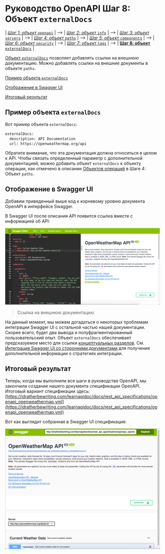 # Руководство OpenAPI Шаг 8: Объект `externalDocs`

| [*Шаг 1: объект* `openapi`](step1-openapi-object.md) | --> | [*Шаг 2: объект* `info`](step2-info-object.md) | --> | [*Шаг 3: объект* `servers`](step3-servers-object.md) | --> | [*Шаг 4: объект* `paths`](step4-paths-object.md) | --> | [*Шаг 5: объект* `components`](step5-components-object.md) | --> | [*Шаг 6: объект* `security`](step6-security-object.md) | --> | [*Шаг 7: объект* `tags`](step7-tags-object.md) | --> | [**Шаг 8: объект** `externalDocs`](step8-externalDocs-object.md) |

[Объект `externalDocs`](https://github.com/OAI/OpenAPI-Specification/blob/master/versions/3.0.2.md#external-documentation-object) позволяет добавлять ссылки на внешнюю документацию. Можно добавлять ссылки на внешние документы в объекте `paths`.

[Пример объекта `externalDocs`](#example)

[Отображение в Swagger UI](#appearanse)

[Итоговый результат](#finish)

<a name="example"></a>
## Пример объекта `externalDocs`

Вот пример объекта `externalDocs`:

    externalDocs:
      description: API Documentation
      url: https://openweathermap.org/api

Обратите внимание, что эта документация должна относиться в целом к API. Чтобы связать определенный параметр с дополнительной документацией, можно добавить объект `externalDocs` к объекту операции, как отмечено в описании [Объектов операций](step4-paths-object.md#%operations) в Шаге 4: Объект `paths`.

<a name="appearanse"></a>
## Отображение в Swagger UI

Добавим приведенный выше код к корневому уровню документа OpenAPI в интерфейсе Swagger.

В Swagger UI после описания API появится ссылка вместе с информацией об API:

![externaldoc](img/18.png)

> Ссылка на внешнюю документацию

На данный момент, мы можем догадаться о некоторых проблемам интеграции Swagger UI с остальной частью нашей документации. Скорее всего, будет два вывода и полуфрагментированный пользовательский опыт. Объект `externalDocs` обеспечивает предсказуемое место для ссылки [концептуальных разделов](../conceptual-topics/README.md). См. [Интеграция Swagger UI со сторонними документами](integrating-swagger-with-docs.md) для получения дополнительной информации о стратегиях интеграции.

<a name="finish"></a>
## Итоговый результат

Теперь, когда мы выполнили все шаги в руководстве OpenAPI, мы закончили создание нашего документа спецификации OpenAPI. Итоговый вариант спецификации здесь: [https://idratherbewriting.com/learnapidoc/docs/rest_api_specifications/openapi_openweathermap.yml](https://idratherbewriting.com/learnapidoc/docs/rest_api_specifications/openapi_openweathermap.yml)

Вот как выглядит собранная в Swagger UI спецификация:

![final](img/19.png)
